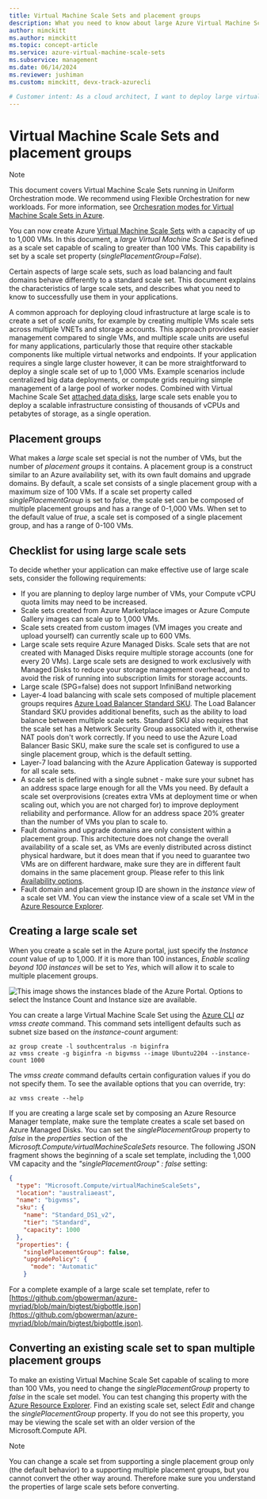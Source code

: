 ```yaml
---
title: Virtual Machine Scale Sets and placement groups
description: What you need to know about large Azure Virtual Machine Scale Sets in order to use them in your application.
author: mimckitt
ms.author: mimckitt
ms.topic: concept-article
ms.service: azure-virtual-machine-scale-sets
ms.subservice: management
ms.date: 06/14/2024
ms.reviewer: jushiman
ms.custom: mimckitt, devx-track-azurecli

# Customer intent: As a cloud architect, I want to deploy large virtual machine scale sets with multiple placement groups, so that I can efficiently manage a scalable infrastructure for applications requiring extensive resources and simple administration.
---
```

# Virtual Machine Scale Sets and placement groups

> [!NOTE]
> This document covers Virtual Machine Scale Sets running in Uniform Orchestration mode. We recommend using Flexible Orchestration for new workloads. For more information, see [Orchesration modes for Virtual Machine Scale Sets in Azure](virtual-machine-scale-sets-orchestration-modes.md).

You can now create Azure [Virtual Machine Scale Sets](./index.yml) with a capacity of up to 1,000 VMs. In this document, a _large Virtual Machine Scale Set_ is defined as a scale set capable of scaling to greater than 100 VMs. This capability is set by a scale set property (_singlePlacementGroup=False_). 

Certain aspects of large scale sets, such as load balancing and fault domains behave differently to a standard scale set. This document explains the characteristics of large scale sets, and describes what you need to know to successfully use them in your applications. 

A common approach for deploying cloud infrastructure at large scale is to create a set of _scale units_, for example by creating multiple VMs scale sets across multiple VNETs and storage accounts. This approach provides easier management compared to single VMs, and multiple scale units are useful for many applications, particularly those that require other stackable components like multiple virtual networks and endpoints. If your application requires a single large cluster however, it can be more straightforward to deploy a single scale set of up to 1,000 VMs. Example scenarios include centralized big data deployments, or compute grids requiring simple management of a large pool of worker nodes. Combined with Virtual Machine Scale Set [attached data disks](virtual-machine-scale-sets-attached-disks.md), large scale sets enable you to deploy a scalable infrastructure consisting of thousands of vCPUs and petabytes of storage, as a single operation.

## Placement groups 
What makes a _large_ scale set special is not the number of VMs, but the number of _placement groups_ it contains. A placement group is a construct similar to an Azure availability set, with its own fault domains and upgrade domains. By default, a scale set consists of a single placement group with a maximum size of 100 VMs. If a scale set property called _singlePlacementGroup_ is set to _false_, the scale set can be composed of multiple placement groups and has a range of 0-1,000 VMs. When set to the default value of _true_, a scale set is composed of a single placement group, and has a range of 0-100 VMs.

## Checklist for using large scale sets
To decide whether your application can make effective use of large scale sets, consider the following requirements:

- If you are planning to deploy large number of VMs, your Compute vCPU quota limits may need to be increased. 
- Scale sets created from Azure Marketplace images or Azure Compute Gallery images can scale up to 1,000 VMs.
- Scale sets created from custom images (VM images you create and upload yourself) can currently scale up to 600 VMs.
- Large scale sets require Azure Managed Disks. Scale sets that are not created with Managed Disks require multiple storage accounts (one for every 20 VMs). Large scale sets are designed to work exclusively with Managed Disks to reduce your storage management overhead, and to avoid the risk of running into subscription limits for storage accounts. 
- Large scale (SPG=false) does not support InfiniBand networking
- Layer-4 load balancing with scale sets composed of multiple placement groups requires [Azure Load Balancer Standard SKU](/azure/load-balancer/load-balancer-overview). The Load Balancer Standard SKU provides additional benefits, such as the ability to load balance between multiple scale sets. Standard SKU also requires that the scale set has a Network Security Group associated with it, otherwise NAT pools don't work correctly. If you need to use the Azure Load Balancer Basic SKU, make sure the scale set is configured to use a single placement group, which is the default setting.
- Layer-7 load balancing with the Azure Application Gateway is supported for all scale sets.
- A scale set is defined with a single subnet - make sure your subnet has an address space large enough for all the VMs you need. By default a scale set overprovisions (creates extra VMs at deployment time or when scaling out, which you are not charged for) to improve deployment reliability and performance. Allow for an address space 20% greater than the number of VMs you plan to scale to.
- Fault domains and upgrade domains are only consistent within a placement group. This architecture does not change the overall availability of a scale set, as VMs are evenly distributed across distinct physical hardware, but it does mean that if you need to guarantee two VMs are on different hardware, make sure they are in different fault domains in the same placement group. Please refer to this link [Availability options](../virtual-machines/availability.md). 
- Fault domain and placement group ID are shown in the _instance view_ of a scale set VM. You can view the instance view of a scale set VM in the [Azure Resource Explorer](https://resources.azure.com/).

## Creating a large scale set
When you create a scale set in the Azure portal, just specify the *Instance count* value of up to 1,000. If it is more than 100 instances, *Enable scaling beyond 100 instances* will be set to *Yes*, which will allow it to scale to multiple placement groups. 

![This image shows the instances blade of the Azure Portal. Options to select the Instance Count and Instance size are available.](./media/virtual-machine-scale-sets-placement-groups/portal-large-scale.png)

You can create a large Virtual Machine Scale Set using the [Azure CLI](https://github.com/Azure/azure-cli) _az vmss create_ command. This command sets intelligent defaults such as subnet size based on the _instance-count_ argument:

```azurecli
az group create -l southcentralus -n biginfra
az vmss create -g biginfra -n bigvmss --image Ubuntu2204 --instance-count 1000
```

The _vmss create_ command defaults certain configuration values if you do not specify them. To see the available options that you can override, try:

```azurecli
az vmss create --help
```

If you are creating a large scale set by composing an Azure Resource Manager template, make sure the template creates a scale set based on Azure Managed Disks. You can set the _singlePlacementGroup_ property to _false_ in the _properties_ section of the _Microsoft.Compute/virtualMachineScaleSets_ resource. The following JSON fragment shows the beginning of a scale set template, including the 1,000 VM capacity and the _"singlePlacementGroup" : false_ setting:

```json
{
  "type": "Microsoft.Compute/virtualMachineScaleSets",
  "location": "australiaeast",
  "name": "bigvmss",
  "sku": {
    "name": "Standard_DS1_v2",
    "tier": "Standard",
    "capacity": 1000
  },
  "properties": {
    "singlePlacementGroup": false,
    "upgradePolicy": {
      "mode": "Automatic"
    }
```

For a complete example of a large scale set template, refer to [https://github.com/gbowerman/azure-myriad/blob/main/bigtest/bigbottle.json](https://github.com/gbowerman/azure-myriad/blob/main/bigtest/bigbottle.json).

## Converting an existing scale set to span multiple placement groups
To make an existing Virtual Machine Scale Set capable of scaling to more than 100 VMs, you need to change the _singlePlacementGroup_ property to _false_ in the scale set model. You can test changing this property with the [Azure Resource Explorer](https://resources.azure.com/). Find an existing scale set, select _Edit_ and change the _singlePlacementGroup_ property. If you do not see this property, you may be viewing the scale set with an older version of the Microsoft.Compute API.

> [!NOTE]
> You can change a scale set from supporting a single placement group only (the default behavior) to a supporting multiple placement groups, but you cannot convert the other way around. Therefore make sure you understand the properties of large scale sets before converting.
